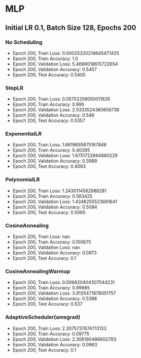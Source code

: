 # MLP
## Initial LR 0.1, Batch Size 128, Epochs 200
### No Scheduling
- Epoch 200, Train Loss: 0.00025320214645471425
- Epoch 200, Train Accuracy: 1.0
- Epoch 200, Validation Loss: 5.4698018615722654
- Epoch 200, Validation Accuracy: 0.5457
- Epoch 200, Test Accuracy: 0.5405
### StepLR
- Epoch 200, Train Loss: 0.05752259050011635
- Epoch 200, Train Accuracy: 0.995
- Epoch 200, Validation Loss: 2.5333524360656736
- Epoch 200, Validation Accuracy: 0.546
- Epoch 200, Test Accuracy: 0.5357

### ExponentialLR
- Epoch 200, Train Loss: 1.6619695875167846
- Epoch 200, Train Accuracy: 0.40395
- Epoch 200, Validation Loss: 1.6751722684860229
- Epoch 200, Validation Accuracy: 0.3989
- Epoch 200, Test Accuracy: 0.4063

### PolynomialLR
- Epoch 200, Train Loss: 1.2430114562988281
- Epoch 200, Train Accuracy: 0.563425
- Epoch 200, Validation Loss: 1.4246255523681641
- Epoch 200, Validation Accuracy: 0.5084
- Epoch 200, Test Accuracy: 0.5065

### CosineAnnealing
- Epoch 200, Train Loss: nan
- Epoch 200, Train Accuracy: 0.100675
- Epoch 200, Validation Loss: nan
- Epoch 200, Validation Accuracy: 0.0973
- Epoch 200, Test Accuracy: 0.1

### CosineAnnealingWarmup
- Epoch 200, Train Loss: 0.006620404307544231
- Epoch 200, Train Accuracy: 0.99985
- Epoch 200, Validation Loss: 3.9135471878051757
- Epoch 200, Validation Accuracy: 0.5388
- Epoch 200, Test Accuracy: 0.537


### AdaptiveScheduler(amsgrad)
- Epoch 200, Train Loss: 2.3075737674713133
- Epoch 200, Train Accuracy: 0.09775
- Epoch 200, Validation Loss: 2.306160486602783
- Epoch 200, Validation Accuracy: 0.0963
- Epoch 200, Test Accuracy: 0.1